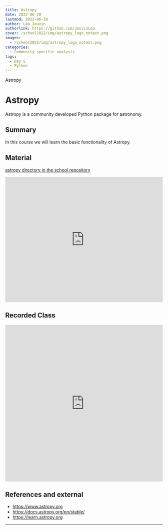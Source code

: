 ```yaml
---
title: Astropy
date: 2022-06-20
lastmod: 2022-06-20
author: Léa Jouvin
authorlink: https://github.com/JouvinLea
cover: /school2022/img/astropy_logo_notext.png
images:
  - /school2022/img/astropy_logo_notext.png
categories:
  - Community specific analysis
tags:
  - Day 5
  - Python
---
```


Astropy

<!--more-->
<!---->

<!-- Dear instructor:
* The dates at the top of this markdown (.md) document will help order the classes in the portal.
Please, if you don't need to, do not change the one that is now.
* Take into account that there is a feature in the dates: if you use a date in the future, the class will be not visible in the portal until the date you have assigned.
* You can create dedicated folders if you need to.
* But if you simply need to add some pictures, you can use the folder ../static/img/ mentioned at the top as /school2022/img/
-->

<!---->

# Astropy
Astropy is a community developed Python package for astronomy.

## Summary

In this course we will learn the basic functionality of Astropy.

## Material

[astropy directory in the school repository](https://github.com/escape2020/school2022/tree/main/astropy)

<iframe frameborder="0" height="400" width="100%" scrolling="yes" src="https://nbviewer.jupyter.org/github/escape2020/school2022/blob/main/astropy/astropy_hands_on.ipynb"></iframe>


## Recorded Class

<iframe width="100%" height="500" src="https://www.youtube.com/embed/uzhQ6RIGHQA" title="YouTube video player" frameborder="0" allow="accelerometer; autoplay; clipboard-write; encrypted-media; gyroscope; picture-in-picture" allowfullscreen></iframe>

## References and external
- https://www.astropy.org
- https://docs.astropy.org/en/stable/
- https://learn.astropy.org

---
